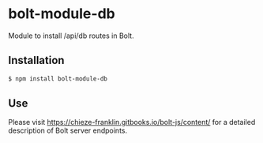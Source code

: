 # bolt-module-db

Module to install /api/db routes in Bolt.

## Installation

```sh
$ npm install bolt-module-db
```

## Use

Please visit https://chieze-franklin.gitbooks.io/bolt-js/content/ for a detailed description of Bolt server endpoints.